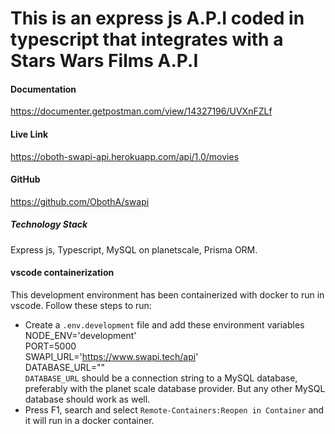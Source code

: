 # This is an express js A.P.I coded in typescript that integrates with a Stars Wars Films A.P.I

#### Documentation

https://documenter.getpostman.com/view/14327196/UVXnFZLf

#### Live Link

https://oboth-swapi-api.herokuapp.com/api/1.0/movies

#### GitHub

https://github.com/ObothA/swapi

##### Technology Stack

Express js, Typescript, MySQL on planetscale, Prisma ORM.

#### vscode containerization

This development environment has been containerized with docker to run in vscode.
Follow these steps to run:

- Create a `.env.development` file and add these environment variables  
  NODE_ENV='development'  
  PORT=5000  
  SWAPI_URL='https://www.swapi.tech/api'  
  DATABASE_URL=""  
  `DATABASE_URL` should be a connection string to a MySQL database, preferably with the planet scale database provider. But any other MySQL database should work as well.
- Press F1, search and select `Remote-Containers:Reopen in Container` and it will run in a docker container.
